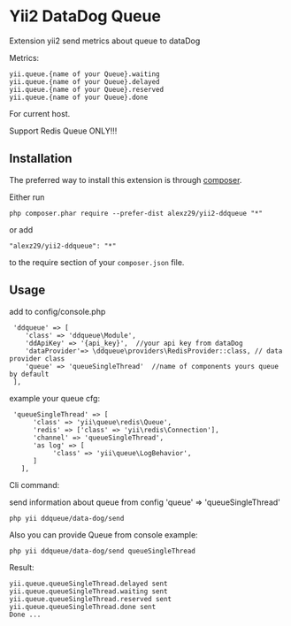 Yii2 DataDog Queue 
==================
Extension yii2 send metrics about queue to dataDog

Metrics:
```
yii.queue.{name of your Queue}.waiting
yii.queue.{name of your Queue}.delayed
yii.queue.{name of your Queue}.reserved
yii.queue.{name of your Queue}.done
```

For current host.

Support Redis Queue ONLY!!!

Installation
------------

The preferred way to install this extension is through [composer](http://getcomposer.org/download/).

Either run

```
php composer.phar require --prefer-dist alexz29/yii2-ddqueue "*"
```

or add

```
"alexz29/yii2-ddqueue": "*"
```

to the require section of your `composer.json` file.


Usage
-----

add to config/console.php

```
 'ddqueue' => [
    'class' => 'ddqueue\Module',
    'ddApiKey' => '{api_key}',  //your api key from dataDog
    'dataProvider'=> \ddqueue\providers\RedisProvider::class, // data provider class
    'queue' => 'queueSingleThread'  //name of components yours queue by default
 ],
```


example your queue cfg:
```
 'queueSingleThread' => [
      'class' => 'yii\queue\redis\Queue',
      'redis' => ['class' => 'yii\redis\Connection'],
      'channel' => 'queueSingleThread',
      'as log' => [
           'class' => 'yii\queue\LogBehavior',
      ]
   ],
```

Cli command:

send information about queue from config 'queue' => 'queueSingleThread'
```
php yii ddqueue/data-dog/send
```

Also you can provide Queue from console example:
```
php yii ddqueue/data-dog/send queueSingleThread
```

Result:
```
yii.queue.queueSingleThread.delayed sent
yii.queue.queueSingleThread.waiting sent
yii.queue.queueSingleThread.reserved sent
yii.queue.queueSingleThread.done sent
Done ...
```
